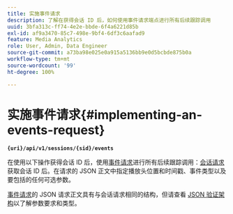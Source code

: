 ```yaml
---
title: 实施事件请求
description: 了解在获得会话 ID 后，如何使用事件请求端点进行所有后续跟踪调用
uuid: 3bfa313c-ff74-4e2e-bbde-6f4a6221d85b
exl-id: af9a3470-85c7-498e-9bf4-6df3c6aafad9
feature: Media Analytics
role: User, Admin, Data Engineer
source-git-commit: a73ba98e025e0a915a5136bb9e0d5bcbde875b0a
workflow-type: tm+mt
source-wordcount: '99'
ht-degree: 100%

---
```


# 实施事件请求{#implementing-an-events-request}

**`{uri}/api/v1/sessions/{sid}/events`**

在使用以下操作获得会话 ID 后，使用[事件请求](../mc-api-ref/mc-api-events-req.md)进行所有后续跟踪调用：[会话请求](../mc-api-ref/mc-api-sessions-req.md)获取会话 ID 后。在请求的 JSON 正文中指定播放头位置和时间戳、事件类型以及要包括的任何可选参数。

[事件请求](../mc-api-ref/mc-api-events-req.md)的 JSON 请求正文具有与会话请求相同的结构，但请查看 [JSON 验证架构](../mc-api-ref/mc-api-json-validation.md)以了解参数要求和类型。
